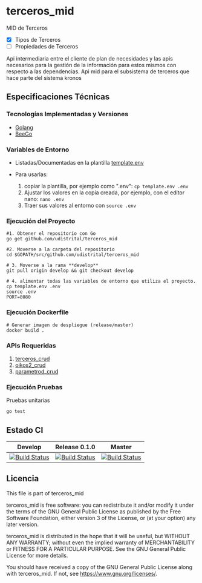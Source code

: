 # terceros_mid

MID de Terceros

- [x] Tipos de Terceros
- [ ] Propiedades de Terceros

Api intermediaria entre el cliente de plan de necesidades y las apis necesarios para la gestión de la información para estos mismos con respecto a las dependencias.
Api mid para el subsistema de terceros que hace parte del sistema kronos

## Especificaciones Técnicas

### Tecnologías Implementadas y Versiones

- [Golang](https://github.com/udistrital/introduccion_oas/blob/master/instalacion_de_herramientas/golang.md)
- [BeeGo](https://github.com/udistrital/introduccion_oas/blob/master/instalacion_de_herramientas/beego.md)

### Variables de Entorno

- Listadas/Documentadas en la plantilla [template.env](template.env)
- Para usarlas:

  1. copiar la plantilla, por ejemplo como ".env": `cp template.env .env`
  2. Ajustar los valores en la copia creada, por ejemplo, con el editor nano: `nano .env`
  3. Traer sus valores al entorno con `source .env`

### Ejecución del Proyecto

```shell
#1. Obtener el repositorio con Go
go get github.com/udistrital/terceros_mid

#2. Moverse a la carpeta del repositorio
cd $GOPATH/src/github.com/udistrital/terceros_mid

# 3. Moverse a la rama **develop**
git pull origin develop && git checkout develop

# 4. alimentar todas las variables de entorno que utiliza el proyecto.
cp template.env .env
source .env
PORT=8080
```

### Ejecución Dockerfile

```shell
# Generar imagen de despliegue (release/master)
docker build .
```

### APIs Requeridas

1. [terceros_crud](https://github.com/udistrital/terceros_crud)
2. [oikos2_crud](https://github.com/udistrital/oikos_api)
3. [parametrod_crud](https://github.com/udistrital/parametros_crud)

### Ejecución Pruebas

Pruebas unitarias

```shell
go test
```

## Estado CI

| Develop | Release 0.1.0 | Master |
| -- | -- | -- |
| [![Build Status](https://hubci.portaloas.udistrital.edu.co/api/badges/udistrital/terceros_mid/status.svg?ref=refs/heads/develop)](https://hubci.portaloas.udistrital.edu.co/udistrital/terceros_mid) | [![Build Status](https://hubci.portaloas.udistrital.edu.co/api/badges/udistrital/terceros_mid/status.svg?ref=refs/heads/release/0.1.0)](https://hubci.portaloas.udistrital.edu.co/udistrital/terceros_mid) | [![Build Status](https://hubci.portaloas.udistrital.edu.co/api/badges/udistrital/terceros_mid/status.svg?ref=refs/heads/master)](https://hubci.portaloas.udistrital.edu.co/udistrital/terceros_mid) |

## Licencia

This file is part of terceros_mid

terceros_mid is free software: you can redistribute it and/or modify it under the terms of the GNU General Public License as published by the Free Software Foundation, either version 3 of the License, or (at your option) any later version.

terceros_mid is distributed in the hope that it will be useful, but WITHOUT ANY WARRANTY; without even the implied warranty of MERCHANTABILITY or FITNESS FOR A PARTICULAR PURPOSE. See the GNU General Public License for more details.

You should have received a copy of the GNU General Public License along with terceros_mid. If not, see https://www.gnu.org/licenses/.
